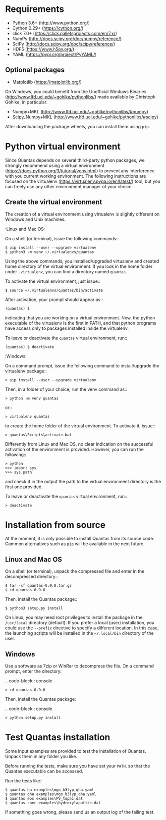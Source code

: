 Requirements
============
- Python 3.6+ (http://www.python.org/)
- Cython 0.29+ (https://cython.org/)
- click 7.0+ (https://click.palletsprojects.com/en/7.x/)
- NumPy (http://docs.scipy.org/doc/numpy/reference/)
- SciPy (http://docs.scipy.org/doc/scipy/reference/)
- HDF5 (https://www.h5py.org/)
- YAML (https://pypi.org/project/PyYAML/)

Optional packages
-----------------

- Matplotlib (https://matplotlib.org/)

On Windows, you could benefit from the Unofficial Windows Binaries 
(http://www.lfd.uci.edu/~gohlke/pythonlibs/) made available by Christoph 
Gohlke, in particular:

  - Numpy+MKL (http://www.lfd.uci.edu/~gohlke/pythonlibs/#numpy)
  - Scipy_Numpy+MKL (http://www.lfd.uci.edu/~gohlke/pythonlibs/#scipy)

After downloading the package wheels, you can install them using ``pip``.

Python virtual environment
==========================

Since Quantas depends on several third-party python packages, we strongly recommend using a 
virtual environment (https://docs.python.org/3/tutorial/venv.html) to prevent any 
interference with you current working environment. The following instructions are focused on
the virtualenv (https://virtualenv.pypa.io/en/latest/) tool, but you can freely use any 
other environment manager of your choice.

Create the virtual environment
------------------------------

The creation of a virtual environment using virtualenv is slightly different on Windows and 
Unix machines.

:Linux and Mac OS:

  On a shell (or terminal), issue the following commands::
  
    $ pip install --user --upgrade virtualenv
    $ python3 -m venv ~/.virtualenvs/quantas
  
  Using the above commands, you installed/upgraded virtualenv and created home directory of 
  the virtual environment. If you look in the home folder under ``.virtualenv``, you can find
  a directory named ``quantas``.
  
  To activate the virtual environment, just issue::
  
    $ source ~/.virtualenvs/quantas/bin/activate
  
  After activation, your prompt should appear as::
  
    (quantas) $
  
  indicating that you are working on a virtual environment. Now, the python executable of the 
  virtualenv is the first in PATH, and that python programs have access only to packages 
  installed inside the virtualenv.
  
  To leave or deactivate the ``quantas`` virtual environment, run::
  
    (quantas) $ deactivate
  
:Windows:

  On a command prompt, issue the following command to install/upgrade the virtualenv package::
  
    > pip install --user --upgrade virtualenv

  
  Then, in a folder of your choice, run the venv command as::
  
    > python -m venv quantas
    
  or::
  
    > virtualenv quantas
    
  to create the home folder of the virtual environment. To activate it, issue::
  
    > quantas\Scripts\activate.bat
  
  Differently from Linux and Mac OS, no clear indication on the successful activation of the 
  environment is provided. However, you can run the following::
  
    > python
    >>> import sys
    >>> sys.path
  
  and check if in the output the path to the virtual environment directory is the first one 
  provided.
  
  To leave or deactivate the ``quantas`` virtual environment, run::
  
    > deactivate


Installation from source
========================

At the moment, it is only possible to install Quantas from its source code. Common 
alternatives such as ``pip`` will be available in the next future.

Linux and Mac OS
----------------

  On a shell (or terminal), unpack the compressed file and enter in the decompressed directory::
   
    $ tar -xf quantas-0.9.0.tar.gz
    $ cd quantas-0.9.0
    
  Then, install the Quantas package::
   
    $ python3 setup.py install

On Linux, you may need root privileges to install the package in the ``/usr/local``
directory (default). If you prefer a local (user) installation, you could use the 
`--prefix` directive to specify a different location.
In this case, the launching scripts will be installed in the ``~/.local/bin`` directory of 
the user.

Windows
-------

  Use a software as 7zip or WinRar to decompress the file. On a command prompt, enter the 
  directory:
    
  .. code-block:: console
 
    > cd quantas-0.9.0
    
  Then, install the Quantas package:
  
  .. code-block:: console
   
    > python setup.py install

	
Test Quantas installation
=========================

Some input examples are provided to test the installation of Quantas. 
Unpack them in any folder you like.

Before running the tests, make sure you have set your `PATH`, so that the Quantas 
executable can be accessed.

Run the tests like::

    $ quantas ha examples\mgo_b3lyp_qha.yaml
    $ quantas qha examples\mgo_b3lyp_qha.yaml
    $ quantas eos examples\PV_topaz.dat
    $ quantas soec examples\hydroxylapatite.dat

If something goes wrong, please send us an output log of the failing test.